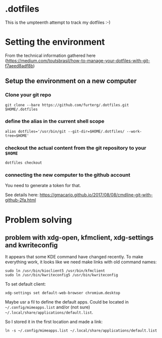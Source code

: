 # .dotfiles

This is the umpteenth attempt to track my dotfiles :-)

# Setting the environment

From the technical information gathered here (https://medium.com/toutsbrasil/how-to-manage-your-dotfiles-with-git-f7aeed8adf8b)

## Setup the environment on a new computer

### Clone your git repo

`git clone --bare https://github.com/furterg/.dotfiles.git $HOME/.dotfiles`

### define the alias in the current shell scope

`alias dotfiles='/usr/bin/git --git-dir=$HOME/.dotfiles/ --work-tree=$HOME'`

### checkout the actual content from the git repository to your `$HOME`

`dotfiles checkout`

### connecting the new computer to the github account

You need to generate a token for that.

See details here: https://gmacario.github.io/2017/08/08/cmdline-git-with-github-2fa.html

# Problem solving

## problem with xdg-open, kfmclient, xdg-settings and kwriteconfig

It appears that some KDE command have changed recently. To make everything work, it looks like we need make links with old command names:

```
sudo ln /usr/bin/kioclient5 /usr/bin/kfmclient
sudo ln /usr/bin/kwriteconfig5 /usr/bin/kwriteconfig
```
To set default client:
```
xdg-settings set default-web-browser chromium.desktop
```

Maybe usr a fil to define the default apps. Could be located in `~/.config/mimeapps.list` and/or (not sure) `~/.local/share/applications/default.list`.

So I stored it in the first location and made a link:
```
ln -s ~/.config/mimeapps.list ~/.local/share/applications/default.list
```



